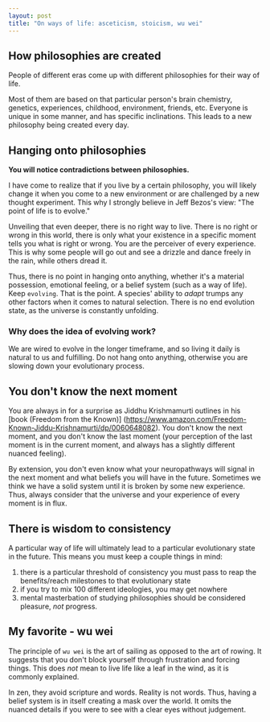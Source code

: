 ```yaml
---
layout: post
title: "On ways of life: asceticism, stoicism, wu wei"
---
```


## How philosophies are created
People of different eras come up with different philosophies for their way of life.

Most of them are based on that particular person's brain chemistry, genetics, experiences, childhood, environment, friends, etc. Everyone is unique in some manner, and has specific inclinations. This leads to a new philosophy being created every day.

## Hanging onto philosophies
**You will notice contradictions between philosophies.**

I have come to realize that if you live by a certain philosophy, you will likely change it when you come to a new environment or are challenged by a new thought experiment. This why I strongly believe in Jeff Bezos's view: "The point of life is to evolve."

Unveiling that even deeper, there is no right way to live. There is no right or wrong in this world, there is only what your existence in a specific moment tells you what is right or wrong. You are the perceiver of every experience. This is why some people will go out and see a drizzle and dance freely in the rain, while others dread it.

Thus, there is no point in hanging onto anything, whether it's a material possession, emotional feeling, or a belief system (such as a way of life). Keep `evolving`. That is the point. A species' ability to _adapt_ trumps any other factors when it comes to natural selection. There is no end evolution state, as the universe is constantly unfolding.

### Why does the idea of evolving work?
We are wired to evolve in the longer timeframe, and so living it daily is natural to us and fulfilling. Do not hang onto anything, otherwise you are slowing down your evolutionary process.

## You don't know the next moment
You are always in for a surprise as Jiddhu Krishmamurti outlines in his [book (Freedom from the Known)] (https://www.amazon.com/Freedom-Known-Jiddu-Krishnamurti/dp/0060648082). You don't know the next moment, and you don't know the last moment (your perception of the last moment is in the current moment, and always has a slightly different nuanced feeling).

By extension, you don't even know what your neuropathways will signal in the next moment and what beliefs you will have in the future. Sometimes we think we have a solid system until it is broken by some new experience. Thus, always consider that the universe and your experience of every moment is in flux.

## There is wisdom to consistency
A particular way of life will ultimately lead to a particular evolutionary state in the future. This means you must keep a couple things in mind:
1. there is a particular threshold of consistency you must pass to reap the benefits/reach milestones to that evolutionary state
2. if you try to mix 100 different ideologies, you may get nowhere
3. mental masterbation of studying philosophies should be considered pleasure, _not_ progress.

## My favorite - wu wei
The principle of `wu wei` is the art of sailing as opposed to the art of rowing. It suggests that you don't block yourself through frustration and forcing things. This does _not_ mean to live life like a leaf in the wind, as it is commonly explained.

In zen, they avoid scripture and words. Reality is not words. Thus, having a belief system is in itself creating a mask over the world. It omits the nuanced details if you were to see with a clear eyes without judgement.
